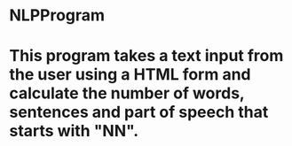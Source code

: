 # NLPProgram
# This program takes a text input from the user using a HTML form and calculate the number of words, sentences and part of speech that starts with "NN".
